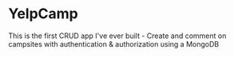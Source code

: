 # YelpCamp
 This is the first CRUD app I've ever built - Create and comment on campsites with authentication & authorization using a MongoDB
